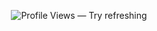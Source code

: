 
<p align="center"> <img src="https://komarev.com/ghpvc/?username=EmperorSmiles&label=Profile%20Views&color=000205&style=for-the-badge" alt="Profile Views — Try refreshing" /> </p>
